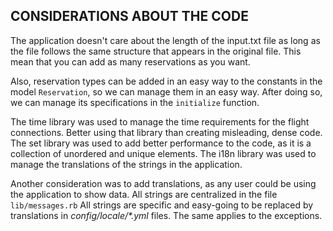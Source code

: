 ## CONSIDERATIONS ABOUT THE CODE

The application doesn't care about the length of the input.txt file as long as the file follows the same structure that appears in the original file. This mean that you can add as many reservations as you want.

Also, reservation types can be added in an easy way to the constants in the model `Reservation`, so we can manage them in an easy way. After doing so, we can manage its specifications in the `initialize` function.

The time library was used to manage the time requirements for the flight connections. Better using that library than creating misleading, dense code. The set library was used to add better performance to the code, as it is a collection of unordered and unique elements. The i18n library was used to manage the translations of the strings in the application.

Another consideration was to add translations, as any user could be using the application to show data. All strings are centralized in the file `lib/messages.rb` All strings are specific and easy-going to be replaced by translations in _config/locale/*.yml_ files. The same applies to the exceptions.
